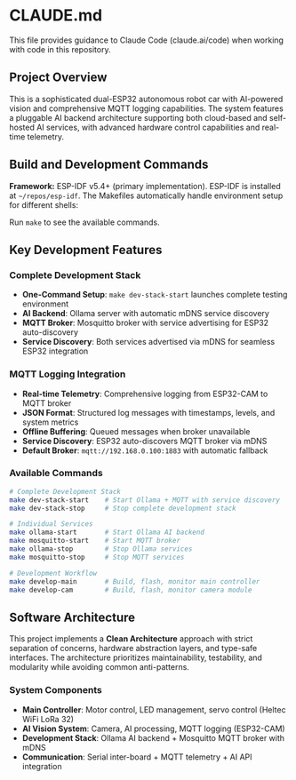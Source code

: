 # CLAUDE.md

This file provides guidance to Claude Code (claude.ai/code) when working with code in this repository.

## Project Overview

This is a sophisticated dual-ESP32 autonomous robot car with AI-powered vision and comprehensive MQTT logging capabilities. The system features a pluggable AI backend architecture supporting both cloud-based and self-hosted AI services, with advanced hardware control capabilities and real-time telemetry.

## Build and Development Commands

**Framework:** ESP-IDF v5.4+ (primary implementation). ESP-IDF is installed at `~/repos/esp-idf`. The Makefiles automatically handle environment setup for different shells:

Run `make` to see the available commands.

## Key Development Features

### Complete Development Stack
- **One-Command Setup**: `make dev-stack-start` launches complete testing environment
- **AI Backend**: Ollama server with automatic mDNS service discovery
- **MQTT Broker**: Mosquitto broker with service advertising for ESP32 auto-discovery
- **Service Discovery**: Both services advertised via mDNS for seamless ESP32 integration

### MQTT Logging Integration
- **Real-time Telemetry**: Comprehensive logging from ESP32-CAM to MQTT broker
- **JSON Format**: Structured log messages with timestamps, levels, and system metrics
- **Offline Buffering**: Queued messages when broker unavailable
- **Service Discovery**: ESP32 auto-discovers MQTT broker via mDNS
- **Default Broker**: `mqtt://192.168.0.100:1883` with automatic fallback

### Available Commands
```bash
# Complete Development Stack
make dev-stack-start    # Start Ollama + MQTT with service discovery
make dev-stack-stop     # Stop complete development stack

# Individual Services
make ollama-start       # Start Ollama AI backend
make mosquitto-start    # Start MQTT broker
make ollama-stop        # Stop Ollama services
make mosquitto-stop     # Stop MQTT services

# Development Workflow
make develop-main       # Build, flash, monitor main controller
make develop-cam        # Build, flash, monitor camera module
```

## Software Architecture

This project implements a **Clean Architecture** approach with strict separation of concerns, hardware abstraction layers, and type-safe interfaces. The architecture prioritizes maintainability, testability, and modularity while avoiding common anti-patterns.

### System Components
- **Main Controller**: Motor control, LED management, servo control (Heltec WiFi LoRa 32)
- **AI Vision System**: Camera, AI processing, MQTT logging (ESP32-CAM)
- **Development Stack**: Ollama AI backend + Mosquitto MQTT broker with mDNS
- **Communication**: Serial inter-board + MQTT telemetry + AI API integration

